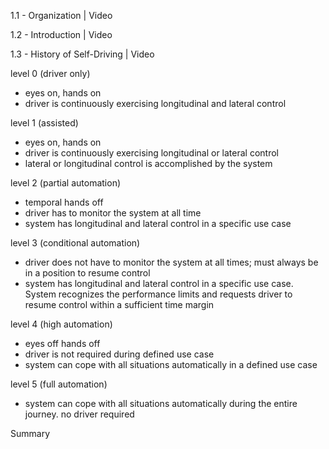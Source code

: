 1.1 - Organization | Video

1.2 - Introduction | Video

1.3 - History of Self-Driving | Video

level 0 (driver only)

- eyes on, hands on
- driver is continuously exercising longitudinal and lateral control

level 1 (assisted)

- eyes on, hands on
- driver is continuously exercising longitudinal or lateral control
- lateral or longitudinal control is accomplished by the system

level 2 (partial automation)

- temporal hands off
- driver has to monitor the system at all time
- system has longitudinal and lateral control in a specific use case

level 3 (conditional automation)

- driver does not have to monitor the system at all times; must always be in a position to resume control
- system has longitudinal and lateral control in a specific use case. System recognizes the performance limits and requests driver to resume control within a sufficient time margin

level 4 (high automation)

- eyes off hands off
- driver is not required during defined use case
- system can cope with all situations automatically in a defined use case

level 5 (full automation)

- system can cope with all situations automatically during the entire journey. no driver required



Summary